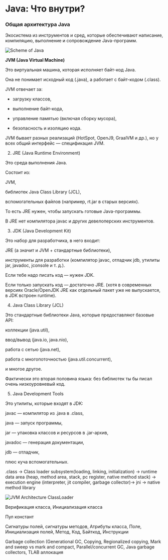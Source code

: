 # Java: Что внутри?

### Общая архитектура Java
Экосистема из инструментов и сред, которые обеспечивают написание, компиляцию, выполнение и сопровождение Java-программ.

![Scheme of Java](https://i.pinimg.com/736x/27/5f/d7/275fd7ede464b00adeb64635658e9e31.jpg)

**JVM (Java Virtual Machine)**

Это виртуальная машина, которая исполняет байт-код Java.

Она не понимает исходный код (.java), а работает с байт-кодом (.class).

JVM отвечает за:

- загрузку классов,

- выполнение байт-кода,

- управление памятью (включая сборку мусора),

- безопасность и изоляцию кода.

JVM бывает разных реализаций (HotSpot, OpenJ9, GraalVM и др.), но у всех общий интерфейс — спецификация JVM.

2. JRE (Java Runtime Environment)

Это среда выполнения Java.

Состоит из:

JVM,

библиотек Java Class Library (JCL),

вспомогательных файлов (например, rt.jar в старых версиях).

То есть JRE нужен, чтобы запускать готовые Java-программы.

В JRE нет компилятора javac и других девелоперских инструментов.

3. JDK (Java Development Kit)

Это набор для разработчика, в него входит:

JRE (а значит и JVM + стандартные библиотеки),

инструменты для разработки (компилятор javac, отладчик jdb, утилиты jar, javadoc, jconsole и т. д.).

Если тебе надо писать код — нужен JDK.

Если только запускать код — достаточно JRE.
(хотя в современных версиях Oracle/OpenJDK JRE как отдельный пакет уже не выпускается, в JDK встроен runtime).

4. Java Class Library (JCL)

Это стандартные библиотеки Java, которые предоставляют базовые API:

коллекции (java.util),

ввод/вывод (java.io, java.nio),

работа с сетью (java.net),

работа с многопоточностью (java.util.concurrent),

и многое другое.

Фактически это вторая половина языка: без библиотек ты бы писал очень низкоуровневый код.

5. Java Development Tools

Это утилиты, которые входят в JDK:

javac — компилятор из .java в .class,

java — запуск программы,

jar — упаковка классов и ресурсов в .jar-архив,

javadoc — генерация документации,

jdb — отладчик,

плюс куча вспомогательных.









.class -> Class loader subsystem(loading, linking, initialization) -> runtime data area (heap, method area, stack, pc register, native method stack) -> execution engine (interpreter, jit compiler, garbage collector)-> jni -> native method library

![JVM Architecture](https://avatars.dzeninfra.ru/get-zen_doc/9505890/pub_642424dd9b2074611901dd26_642428f02f2d5107b7ba9974/scale_1200)
ClassLoader

Верификация класса, Инициализация класса

Пул констант

Сигнатуры полей, сигнатуры методов, Атрибуты класса, Поле, Инициализация полей, Метод, Код, Байткод, Инструкции

Garbage collection (Generational GC, Copying, Regionalized copying, Mark and sweep vs mark and compact, Parallel/concurrent GC, Java garbage collectors, TLAB аллокация

